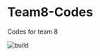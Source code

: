 # Team8-Codes
Codes for team 8


![build](https://github.com/Star-Academy/Team8-Codes/workflows/build/badge.svg)
